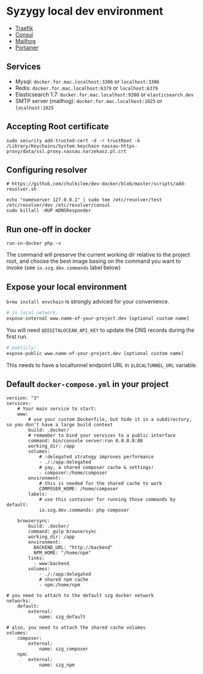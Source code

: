# Syzygy local dev environment

 * [Traefik](https://traefik.szg.dev)
 * [Consul](https://consul.szg.dev)
 * [Mailhog](https://mailhog.szg.dev)
 * [Portainer](https://portainer.szg.dev)

## Services

 * Mysql: `docker.for.mac.localhost:3306` or `localhost:3306`
 * Redis: `docker.for.mac.localhost:6379` or `localhost:6379`
 * Elasticsearch 1.7: `docker.for.mac.localhost:9200` or `elasticsearch.dev`
 * SMTP server (mailhog): `docker.for.mac.localhost:1025` or `localhost:1025`

## Accepting Root certificate

    sudo security add-trusted-cert -d -r trustRoot -k /Library/Keychains/System.keychain nassau-https-proxy/data/ssl.proxy.nassau.narzekasz.pl.crt

## Configuring resolver

    # https://github.com/chulkilee/dev-docker/blob/master/scripts/add-resolver.sh

    echo "nameserver 127.0.0.1" | sudo tee /etc/resolver/test /etc/resolver/dev /etc/resolver/consul
    sudo killall -HUP mDNSResponder


## Run one-off in docker

```
run-in-docker php -v
```

The command will preserve the current working dir relative to the project root, and choose the best image
basing on the command you want to invoke (see `io.szg.dev.commands` label below)

## Expose your local environment 

`brew install envchain` is strongly adviced for your convenience.

```bash
# in local network:
expose-internal www.name-of-your-project.dev [optional custom name]
```

You will need `$DIGITALOCEAN_API_KEY` to update the DNS records during the first run. 

```bash
# publicly:
expose-public www.name-of-your-project.dev [optional custom name]
```

This needs to have a localtunnel endpoint URL in `$LOCALTUNNEL_URL` variable.

## Default `docker-compose.yml` in your project

```
version: "3"
services:
    # Your main service to start:
    www: 
        # use your custom Dockerfile, but hide it in a subdirectory, so you don’t have a large build context
        build: .docker/
        # remember to bind your services to a public interface
        command: bin/console server:run 0.0.0.0:80
        working_dir: /app
        volumes:
            # :delegated strategy improves performance
            - ./:/app:delegated
            # yay, a shared composer cache & settings!
            - composer:/home/composer
        environment:
            # this is needed for the shared cache to work
            COMPOSER_HOME: /home/composer
        labels:
            # use this container for running those commands by default:
            io.szg.dev.commands: php composer

    browsersync:
        build: .docker/
        command: gulp browsersync
        working_dir: /app
        environment:
          BACKEND_URL: "http://backend"
          NPM_HOME: "/home/npm"
        links:
          - www:backend
        volumes:
            - ./:/app:delegated
            # shared npm cache
            - npm:/home/npm

# you need to attach to the default szg docker network
networks:
    default:
        external:
            name: szg_default

# also, you need to attach the shared cache volumes
volumes:
    composer:
        external:
            name: szg_composer
    npm:
        external:
            name: szg_npm
```
